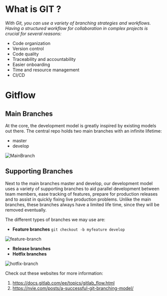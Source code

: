 # What is **GIT** ?
*With Git, you can use a variety of branching strategies and workflows. Having a structured workflow for collaboration in complex projects is crucial for several reasons:*
* Code organization 
* Version control
* Code quality
* Traceability and accountability
* Easier onboarding
* Time and resource management
* CI/CD
# Gitflow
## Main Branches
At the core, the development model is greatly inspired by existing models out there. The central repo holds two main branches with an infinite lifetime:
* master
* develop
  
![MainBranch](https://nvie.com/img/main-branches@2x.png)
## Supporting Branches
Next to the main branches master and develop, our development model uses a variety of supporting branches to aid parallel development between team members, ease tracking of features, prepare for production releases and to assist in quickly fixing live production problems. Unlike the main branches, these branches always have a limited life time, since they will be removed eventually.

The different types of branches we may use are:
* **Feature branches** `git checkout -b myfeature develop`

![feature-branch](https://nvie.com/img/merge-without-ff@2x.png)
* **Release branches**
* **Hotfix branches**

![hotfix-branch](https://nvie.com/img/hotfix-branches@2x.png)

Check out these websites for more information:
1. https://docs.gitlab.com/ee/topics/gitlab_flow.html
2. https://nvie.com/posts/a-successful-git-branching-model/ 